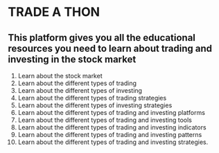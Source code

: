 # TRADE A THON

## This platform gives you all the educational resources you need to learn about trading and investing in the stock market

1. Learn about the stock market
2. Learn about the different types of trading
3. Learn about the different types of investing
4. Learn about the different types of trading strategies
5. Learn about the different types of investing strategies
6. Learn about the different types of trading and investing platforms
7. Learn about the different types of trading and investing tools
8. Learn about the different types of trading and investing indicators
9. Learn about the different types of trading and investing patterns
10. Learn about the different types of trading and investing strategies.
